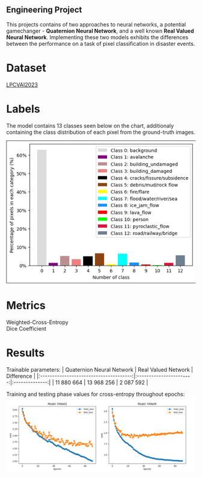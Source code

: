 ## Engineering Project
This projects contains of two approaches to neural networks, a potential gamechanger - **Quaternion Neural Network**, and a well known **Real Valued Neural Network**. Implementing these two models exhibits the differences between the performance on a task of pixel classification in 
disaster events.

# Dataset
[LPCVAI2023](https://lpcv.ai/2023LPCVC/introduction)

# Labels
The model contains 13 classes seen below on the chart, additionaly containing the class distribution of each pixel from the ground-truth images.<br>

![Class Distribution](screenshots/class_distribution.png)

# Metrics
Weighted-Cross-Entropy<br>
Dice Coefficient

# Results
Trainable parameters:
|       Quaternion Neural Network        |   Real Valued Network   |   Difference   |
|:--------------------------------------:|:-----------------------:|:--------------:|
|              11 880 664               |        13 968 256        |     2 087 592  |

Training and testing phase values for cross-entropy throughout epochs:
![Results](screenshots/mergebatch32_0.0001.png)

